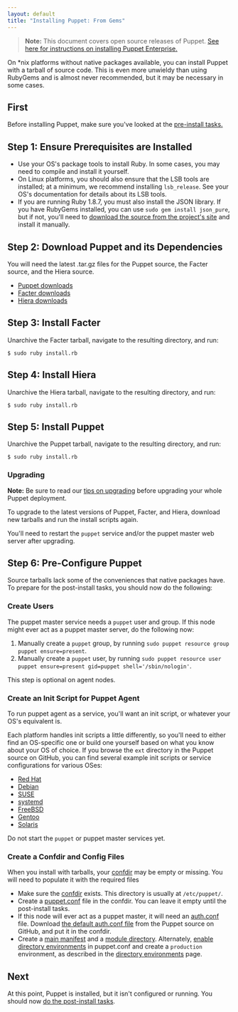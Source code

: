 ```yaml
---
layout: default
title: "Installing Puppet: From Gems"
---
```


[peinstall]: /pe/latest/install_basic.html
[confdir]: /puppet/latest/reference/dirs_confdir.html
[puppet.conf]: /puppet/latest/reference/config_file_main.html
[auth.conf]: /puppet/latest/reference/config_file_auth.html
[main manifest]: /puppet/latest/reference/dirs_manifest.html
[module directory]: /puppet/latest/reference/dirs_modulepath.html
[directory environments]: /puppet/latest/reference/environments.html

> **Note:** This document covers open source releases of Puppet. [See here for instructions on installing Puppet Enterprise.][peinstall]

On \*nix platforms without native packages available, you can install Puppet with a tarball of source code. This is even more unwieldy than using RubyGems and is almost never recommended, but it may be necessary in some cases.

First
-----

Before installing Puppet, make sure you've looked at the [pre-install tasks.](./pre_install.html)

Step 1: Ensure Prerequisites are Installed
-----

* Use your OS's package tools to install Ruby. In some cases, you may need to compile and install it yourself.
* On Linux platforms, you should also ensure that the LSB tools are installed; at a minimum, we recommend installing `lsb_release`. See your OS's documentation for details about its LSB tools.
* If you are running Ruby 1.8.7, you must also install the JSON library. If you have RubyGems installed, you can use `sudo gem install json_pure`, but if not, you'll need to [download the source from the project's site](http://flori.github.io/json/) and install it manually.


Step 2: Download Puppet and its Dependencies
-----

You will need the latest .tar.gz files for the Puppet source, the Facter source, and the Hiera source.

* [Puppet downloads](https://downloads.puppetlabs.com/puppet/)
* [Facter downloads](http://downloads.puppetlabs.com/facter/)
* [Hiera downloads](https://downloads.puppetlabs.com/hiera/)


Step 3: Install Facter
-----

Unarchive the Facter tarball, navigate to the resulting directory, and run:

    $ sudo ruby install.rb

Step 4: Install Hiera
-----

Unarchive the Hiera tarball, navigate to the resulting directory, and run:

    $ sudo ruby install.rb

Step 5: Install Puppet
-----

Unarchive the Puppet tarball, navigate to the resulting directory, and run:

    $ sudo ruby install.rb

### Upgrading

**Note:** Be sure to read our [tips on upgrading](./upgrading.html) before upgrading your whole Puppet deployment.

To upgrade to the latest versions of Puppet, Facter, and Hiera, download new tarballs and run the install scripts again.

You'll need to restart the `puppet` service and/or the puppet master web server after upgrading.

Step 6: Pre-Configure Puppet
-----

Source tarballs lack some of the conveniences that native packages have. To prepare for the post-install tasks, you should now do the following:

### Create Users

The puppet master service needs a `puppet` user and group. If this node might ever act as a puppet master server, do the following now:

1. Manually create a `puppet` group, by running `sudo puppet resource group puppet ensure=present`.
2. Manually create a `puppet` user, by running `sudo puppet resource user puppet ensure=present gid=puppet shell='/sbin/nologin'`.

This step is optional on agent nodes.

### Create an Init Script for Puppet Agent

To run puppet agent as a service, you'll want an init script, or whatever your OS's equivalent is.

Each platform handles init scripts a little differently, so you'll need to either find an OS-specific one or build one yourself based on what you know about your OS of choice. If you browse the `ext` directory in the Puppet source on GitHub, you can find several example init scripts or service configurations for various OSes:

* [Red Hat](https://github.com/puppetlabs/puppet/blob/master/ext/redhat)
* [Debian](https://github.com/puppetlabs/puppet/blob/master/ext/debian)
* [SUSE](https://github.com/puppetlabs/puppet/blob/master/ext/suse)
* [systemd](https://github.com/puppetlabs/puppet/blob/master/ext/systemd)
* [FreeBSD](https://github.com/puppetlabs/puppet/blob/master/ext/freebsd)
* [Gentoo](https://github.com/puppetlabs/puppet/blob/master/ext/gentoo)
* [Solaris](https://github.com/puppetlabs/puppet/blob/master/ext/solaris)

Do not start the `puppet` or puppet master services yet.

### Create a Confdir and Config Files

When you install with tarballs, your [confdir][] may be empty or missing. You will need to populate it with the required files

* Make sure the [confdir][] exists. This directory is usually at `/etc/puppet/`.
* Create a [puppet.conf][] file in the confdir. You can leave it empty until the post-install tasks.
* If this node will ever act as a puppet master, it will need an [auth.conf][] file. Download [the default auth.conf file](https://raw.githubusercontent.com/puppetlabs/puppet/master/conf/auth.conf) from the Puppet source on GitHub, and put it in the confdir.
* Create a [main manifest][] and a [module directory][]. Alternately, [enable directory environments][directory environments] in puppet.conf and create a `production` environment, as described in the [directory environments][] page.


Next
----

At this point, Puppet is installed, but it isn't configured or running. You should now [do the post-install tasks](./post_install.html).

